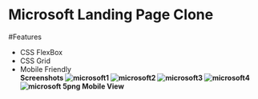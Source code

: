 # Microsoft Landing Page Clone
#Features<br>
- CSS FlexBox
- CSS Grid
- Mobile Friendly<br>
<b font-size=20px>Screenshots
![microsoft1](https://user-images.githubusercontent.com/67910259/123899971-d4437300-d985-11eb-8368-7495ba07d814.PNG)
![microsoft2](https://user-images.githubusercontent.com/67910259/123901775-3d78b580-d989-11eb-88a3-70d46d685ffc.PNG)
![microsoft3](https://user-images.githubusercontent.com/67910259/123901933-8fb9d680-d989-11eb-8648-45bf91e2e001.PNG)
![microsoft4](https://user-images.githubusercontent.com/67910259/123902197-0d7de200-d98a-11eb-9d03-a1b967cfc07a.PNG)
![microsoft 5png](https://user-images.githubusercontent.com/67910259/123902587-b9bfc880-d98a-11eb-9f64-b7ecb293da9e.PNG)
<b font-size=20px>Mobile View<br>



